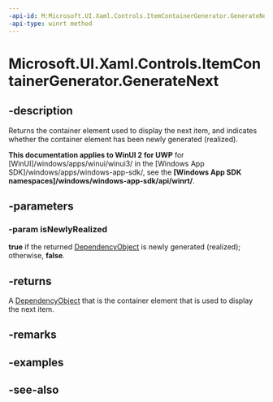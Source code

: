 ```yaml
---
-api-id: M:Microsoft.UI.Xaml.Controls.ItemContainerGenerator.GenerateNext(System.Boolean@)
-api-type: winrt method
---
```


<!-- Method syntax
public Windows.UI.Xaml.DependencyObject GenerateNext(System.Boolean isNewlyRealized)
-->

# Microsoft.UI.Xaml.Controls.ItemContainerGenerator.GenerateNext

## -description
Returns the container element used to display the next item, and indicates whether the container element has been newly generated (realized).

**This documentation applies to WinUI 2 for UWP** for [WinUI]/windows/apps/winui/winui3/ in the [Windows App SDK]/windows/apps/windows-app-sdk/, see the **[Windows App SDK namespaces]/windows/windows-app-sdk/api/winrt/**.

## -parameters
### -param isNewlyRealized
**true** if the returned [DependencyObject](../microsoft.ui.xaml/dependencyobject.md) is newly generated (realized); otherwise, **false**.

## -returns
A [DependencyObject](../microsoft.ui.xaml/dependencyobject.md) that is the container element that is used to display the next item.

## -remarks

## -examples

## -see-also
